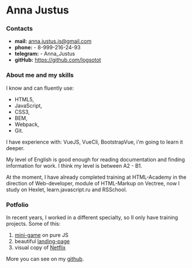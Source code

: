 # Anna Justus

### Contacts
* **mail:** anna.justus.js@gmail.com
* **phone:** - 8-999-216-24-93
* **telegram:** - Anna_Justus
* **gitHub:** https://github.com/Iogsotot   

### About me and my skills
I know and can fluently use:
* HTML5,
* JavaScript,
* CSS3,
* BEM,
* Webpack,
* Git.

I have experience with:
VueJS, VueCli, BootstrapVue,
i'm going to learn it deeper.

My level of English is good enough for reading documentation and finding information for work. I think my level is between A2 - B1.

At the moment, I have already completed training at HTML-Academy in the direction of Web-developer, module of HTML-Markup on Vectree, now I study on Hexlet, learn.javascript.ru and RSSchool.

### Potfolio
In recent years, I worked in a different specialty, so II only have training projects. Some of this:
1. [mini-game] on pure JS   
2. beautiful [landing-page]
3. visual copy of [Netflix]

More you can see on my [github].

[mini-game]: <https://iogsotot.github.io/rock-scissors-paper/>
[landing-page]: https://iogsotot.github.io/Zippy/
[Netflix]: https://iogsotot.github.io/Netflix/
[github]: https://github.com/Iogsotot